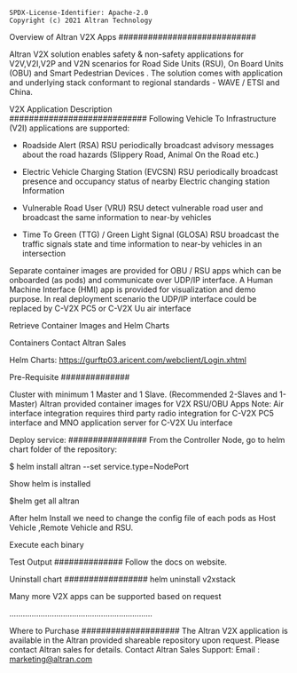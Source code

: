 ```
SPDX-License-Identifier: Apache-2.0
Copyright (c) 2021 Altran Technology
```

Overview of Altran V2X Apps
############################

Altran V2X solution enables safety & non-safety applications for V2V,V2I,V2P and V2N scenarios for Road Side Units (RSU), On Board Units (OBU) and Smart Pedestrian Devices . The solution comes with application and underlying stack conformant to regional standards - WAVE / ETSI and China.

V2X Application Description    
############################
Following Vehicle To Infrastructure (V2I) applications are supported:

* Roadside Alert (RSA) RSU periodically broadcast advisory messages about the road hazards (Slippery Road, Animal On the Road etc.)

* Electric Vehicle Charging Station (EVCSN) RSU periodically broadcast presence and occupancy status of nearby Electric changing station Information

* Vulnerable Road User (VRU) RSU detect vulnerable road user and broadcast the same information to near-by vehicles

* Time To Green (TTG) / Green Light Signal (GLOSA) RSU broadcast the traffic signals state and time information to near-by vehicles in an intersection

Separate container images are provided for OBU / RSU apps which can be onboarded (as pods) and communicate over UDP/IP interface. A Human Machine Interface (HMI) app is provided for visualization and demo purpose. In real deployment scenario the UDP/IP interface could be replaced by C-V2X PC5 or C-V2X Uu air interface

Retrieve Container Images and Helm Charts

Containers Contact Altran Sales

Helm Charts: https://gurftp03.aricent.com/webclient/Login.xhtml

Pre-Requisite
##############

Cluster with minimum 1 Master and 1 Slave. (Recommended 2-Slaves and 1-Master)
Altran provided container images for V2X RSU/OBU Apps
Note: Air interface integration requires third party radio integration for C-V2X PC5 interface and MNO application server for C-V2X Uu interface



Deploy service:
################
From the Controller Node, go to helm chart folder of the repository:

$ helm install altran <helm-chart location> --set service.type=NodePort

Show helm is installed

$helm get all altran

After helm Install we need to change the config file of each pods as Host Vehicle ,Remote Vehicle and RSU.

Execute each binary


Test Output
##############
Follow the docs on website.

Uninstall chart
#################
helm uninstall v2xstack




Many more V2X apps can be supported based on request

................................................................

Where to Purchase 
####################
The Altran V2X application is available in the Altran provided shareable repository upon request. Please contact Altran sales for details.
Contact Altran Sales Support:
Email : marketing@altran.com
